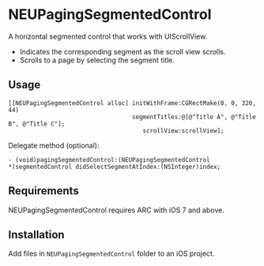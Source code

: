 NEUPagingSegmentedControl
=========================

A horizontal segmented control that works with UIScrollView.

* Indicates the corresponding segment as the scroll view scrolls.
* Scrolls to a page by selecting the segment title.

## Usage

```objc
[[NEUPagingSegmentedControl alloc] initWithFrame:CGRectMake(0, 0, 320, 44)
                                   segmentTitles:@[@"Title A", @"Title B", @"Title C"];
                                      scrollView:scrollView];
```

Delegate method (optional):

```objc
- (void)pagingSegmentedControl:(NEUPagingSegmentedControl *)segmentedControl didSelectSegmentAtIndex:(NSInteger)index;
```

## Requirements

NEUPagingSegmentedControl requires ARC with iOS 7 and above.

## Installation

Add files in `NEUPagingSegmentedControl` folder to an iOS project.
